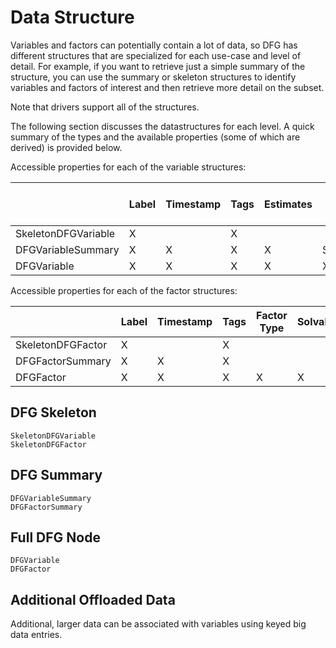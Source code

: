 # Data Structure

Variables and factors can potentially contain a lot of data, so DFG has
different structures that are specialized for each use-case and level of detail.
For example, if you  want to retrieve just a simple summary of the structure,
you can use the summary or skeleton structures to identify variables and factors
of interest and then retrieve more detail on the subset.

Note that drivers support all of the structures.

The following section discusses the datastructures for each level. A quick
summary of the types and the available properties (some of which are derived) is provided below.

Accessible properties for each of the variable structures:

|                     | Label | Timestamp | Tags | Estimates | Soft Type | Solvable | Solver Data | Small Data | Big Data Entries |
|---------------------|-------|-----------|------|-----------|-----------|----------|-------------|------------|------------------|
| SkeletonDFGVariable | X     |           | X    |           |           |          |             |            |                  |
| DFGVariableSummary  | X     | X         | X    | X         | Symbol    |          |             |            | X                |
| DFGVariable         | X     | X         | X    | X         | X         | X        | X           | X          | X                |

Accessible properties for each of the factor structures:

|                   | Label | Timestamp | Tags | Factor Type | Solvable | Solver Data |
|-------------------|-------|-----------|------|-------------|----------|-------------|
| SkeletonDFGFactor | X     |           | X    |             |          |             |
| DFGFactorSummary  | X     | X         | X    |             |          |             |
| DFGFactor         | X     | X         | X    | X           | X        | X           |

## DFG Skeleton

```@docs
SkeletonDFGVariable
SkeletonDFGFactor
```

## DFG Summary

```@docs
DFGVariableSummary
DFGFactorSummary
```

## Full DFG Node

```@docs
DFGVariable
DFGFactor
```

## Additional Offloaded Data

Additional, larger data can be associated with variables using keyed big data entries.  
